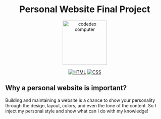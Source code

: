 <div align="center">

# Personal Website Final Project

<img alt="codedex computer" src="https://www.codedex.io/images/codedex-bot-logo-compressed.webp" height="140">

[![HTML](https://img.shields.io/badge/HTML-%23E34F26.svg?logo=html5&logoColor=white)](#)
[![CSS](https://img.shields.io/badge/CSS-1572B6?logo=css3&logoColor=fff)](#)

</div>

## Why a personal website is important?

Building and maintaining a website is a chance to show your personality through the design, layout, colors, and even the tone of the content. So I inject my personal style and show what can I do with my knowledge!
